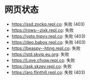 # 网页状态
- https://ssd.zockq.repl.co: 失败 (403)
- https://rows--zixk.repl.co: 失败
- https://ypto.tnpyv.repl.co: 失败 (403)
- https://deo.babox.repl.co: 失败 (403)
- https://beaspy--hting.repl.co: 失败
- https://std.skvip.eu.org: 失败
- https://Love.cfvqw.repl.co: 失败
- https://ask.skzey.repl.co: 失败
- https://aro.flinthill.repl.co: 失败 (403)
